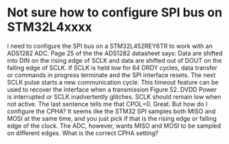 
# Not sure how to configure SPI bus on STM32L4xxxx

I need to configure the SPI bus on a STM32L452REY6TR to work with an ADS1282 ADC. Page 25 of the the ADS1282 datasheet says:
Data are shifted into DIN on the rising edge of SCLK and data are shifted out of DOUT on the falling edge of SCLK. If SCLK is held low for 64 DRDY cycles, data transfer or
commands in progress terminate and the SPI interface resets. The next SCLK pulse starts a new communication cycle. This timeout feature can be used to recover the interface when a transmission Figure 52. DVDD Power is interrupted or SCLK inadvertently glitches. SCLK should remain low when not active.
The last sentence tells me that CPOL=0. Great. But how do I configure the CPHA? It seems like the STM32 SPI samples both MISO and MOSI at the same time, and you just pick if that is the rising edge or falling edge of the clock. The ADC, however, wants MISO and MOSI to be sampled on different edges.
What is the correct CPHA setting?

        